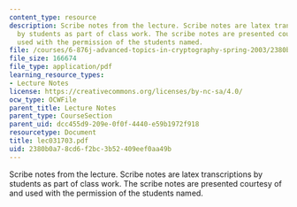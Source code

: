 ```yaml
---
content_type: resource
description: Scribe notes from the lecture. Scribe notes are latex transcriptions
  by students as part of class work. The scribe notes are presented courtesy of and
  used with the permission of the students named.
file: /courses/6-876j-advanced-topics-in-cryptography-spring-2003/2380b0a78cd6f2bc3b52409eef0aa49b_lec031703.pdf
file_size: 166674
file_type: application/pdf
learning_resource_types:
- Lecture Notes
license: https://creativecommons.org/licenses/by-nc-sa/4.0/
ocw_type: OCWFile
parent_title: Lecture Notes
parent_type: CourseSection
parent_uid: dcc455d9-209e-0f0f-4440-e59b1972f918
resourcetype: Document
title: lec031703.pdf
uid: 2380b0a7-8cd6-f2bc-3b52-409eef0aa49b
---
```

Scribe notes from the lecture. Scribe notes are latex transcriptions by students as part of class work. The scribe notes are presented courtesy of and used with the permission of the students named.